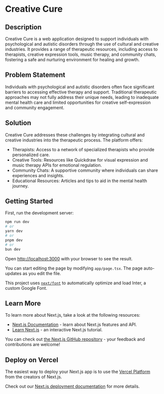 # Creative Cure
## Description

Creative Cure is a web application designed to support individuals with psychological and autistic disorders through the use of cultural and creative industries. It provides a range of therapeutic resources, including access to therapists, creative expression tools, music therapy, and community chats, fostering a safe and nurturing environment for healing and growth.

## Problem Statement

Individuals with psychological and autistic disorders often face significant barriers to accessing effective therapy and support. Traditional therapeutic approaches may not fully address their unique needs, leading to inadequate mental health care and limited opportunities for creative self-expression and community engagement.

## Solution

Creative Cure addresses these challenges by integrating cultural and creative industries into the therapeutic process. The platform offers:

- Therapists: Access to a network of specialized therapists who provide personalized care.
- Creative Tools: Resources like Quickdraw for visual expression and music therapy APIs for emotional regulation.
- Community Chats: A supportive community where individuals can share experiences and insights.
- Educational Resources: Articles and tips to aid in the mental health journey.

## Getting Started

First, run the development server:

```bash
npm run dev
# or
yarn dev
# or
pnpm dev
# or
bun dev
```

Open [http://localhost:3000](http://localhost:3000) with your browser to see the result.

You can start editing the page by modifying `app/page.tsx`. The page auto-updates as you edit the file.

This project uses [`next/font`](https://nextjs.org/docs/basic-features/font-optimization) to automatically optimize and load Inter, a custom Google Font.

## Learn More

To learn more about Next.js, take a look at the following resources:

- [Next.js Documentation](https://nextjs.org/docs) - learn about Next.js features and API.
- [Learn Next.js](https://nextjs.org/learn) - an interactive Next.js tutorial.

You can check out [the Next.js GitHub repository](https://github.com/vercel/next.js/) - your feedback and contributions are welcome!

## Deploy on Vercel

The easiest way to deploy your Next.js app is to use the [Vercel Platform](https://vercel.com/new?utm_medium=default-template&filter=next.js&utm_source=create-next-app&utm_campaign=create-next-app-readme) from the creators of Next.js.

Check out our [Next.js deployment documentation](https://nextjs.org/docs/deployment) for more details.
